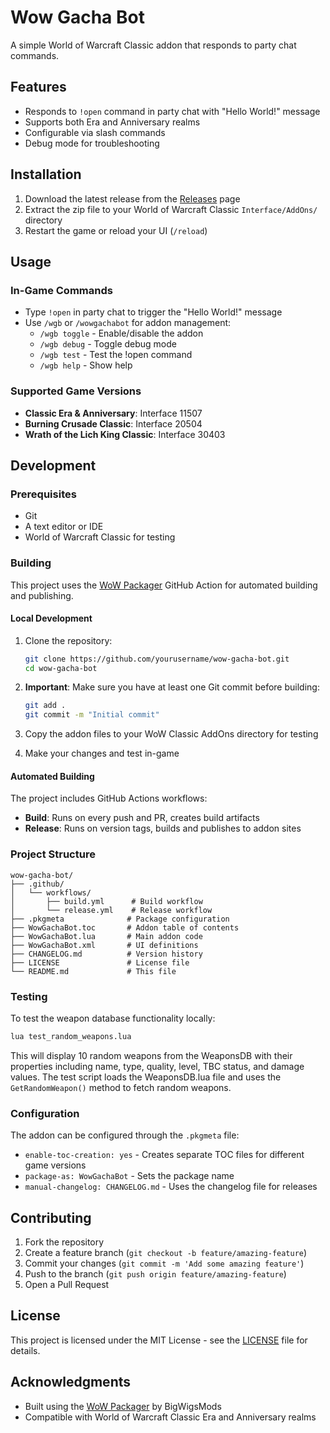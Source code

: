 # Wow Gacha Bot

A simple World of Warcraft Classic addon that responds to party chat commands.

## Features

- Responds to `!open` command in party chat with "Hello World!" message
- Supports both Era and Anniversary realms
- Configurable via slash commands
- Debug mode for troubleshooting

## Installation

1. Download the latest release from the [Releases](https://github.com/yourusername/wow-gacha-bot/releases) page
2. Extract the zip file to your World of Warcraft Classic `Interface/AddOns/` directory
3. Restart the game or reload your UI (`/reload`)

## Usage

### In-Game Commands

- Type `!open` in party chat to trigger the "Hello World!" message
- Use `/wgb` or `/wowgachabot` for addon management:
  - `/wgb toggle` - Enable/disable the addon
  - `/wgb debug` - Toggle debug mode
  - `/wgb test` - Test the !open command
  - `/wgb help` - Show help

### Supported Game Versions

- **Classic Era & Anniversary**: Interface 11507
- **Burning Crusade Classic**: Interface 20504
- **Wrath of the Lich King Classic**: Interface 30403

## Development

### Prerequisites

- Git
- A text editor or IDE
- World of Warcraft Classic for testing

### Building

This project uses the [WoW Packager](https://github.com/marketplace/actions/wow-packager) GitHub Action for automated building and publishing.

#### Local Development

1. Clone the repository:

   ```bash
   git clone https://github.com/yourusername/wow-gacha-bot.git
   cd wow-gacha-bot
   ```

2. **Important**: Make sure you have at least one Git commit before building:

   ```bash
   git add .
   git commit -m "Initial commit"
   ```

3. Copy the addon files to your WoW Classic AddOns directory for testing

4. Make your changes and test in-game

#### Automated Building

The project includes GitHub Actions workflows:

- **Build**: Runs on every push and PR, creates build artifacts
- **Release**: Runs on version tags, builds and publishes to addon sites

### Project Structure

```
wow-gacha-bot/
├── .github/
│   └── workflows/
│       ├── build.yml      # Build workflow
│       └── release.yml    # Release workflow
├── .pkgmeta              # Package configuration
├── WowGachaBot.toc       # Addon table of contents
├── WowGachaBot.lua       # Main addon code
├── WowGachaBot.xml       # UI definitions
├── CHANGELOG.md          # Version history
├── LICENSE               # License file
└── README.md             # This file
```

### Testing

To test the weapon database functionality locally:

```bash
lua test_random_weapons.lua
```

This will display 10 random weapons from the WeaponsDB with their properties including name, type, quality, level, TBC status, and damage values. The test script loads the WeaponsDB.lua file and uses the `GetRandomWeapon()` method to fetch random weapons.

### Configuration

The addon can be configured through the `.pkgmeta` file:

- `enable-toc-creation: yes` - Creates separate TOC files for different game versions
- `package-as: WowGachaBot` - Sets the package name
- `manual-changelog: CHANGELOG.md` - Uses the changelog file for releases

## Contributing

1. Fork the repository
2. Create a feature branch (`git checkout -b feature/amazing-feature`)
3. Commit your changes (`git commit -m 'Add some amazing feature'`)
4. Push to the branch (`git push origin feature/amazing-feature`)
5. Open a Pull Request

## License

This project is licensed under the MIT License - see the [LICENSE](LICENSE) file for details.

## Acknowledgments

- Built using the [WoW Packager](https://github.com/marketplace/actions/wow-packager) by BigWigsMods
- Compatible with World of Warcraft Classic Era and Anniversary realms
